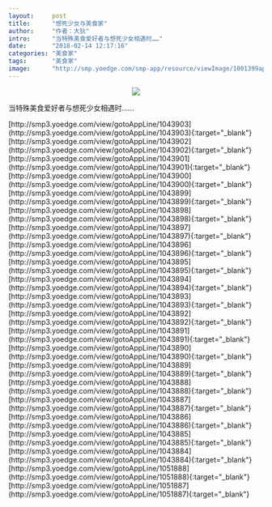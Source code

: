 ```yaml
---
layout:     post
title:      "想死少女与美食家"
author:     "作者：大狄"
intro:      "当特殊美食爱好者与想死少女相遇时……"
date:       "2018-02-14 12:17:16"
categories: "美食家"
tags:       "美食家"
image:      "http://smp.yoedge.com/smp-app/resource/viewImage/1001399appline.png"
---
```

<div style="text-align: center">
<p><img src="http://smp.yoedge.com/smp-app/resource/viewImage/1001399appline.png"/></p>
</div>
<p class="post-meta">
<span>当特殊美食爱好者与想死少女相遇时……</span>
</p>
[http://smp3.yoedge.com/view/gotoAppLine/1043903](http://smp3.yoedge.com/view/gotoAppLine/1043903){:target="_blank"}
[http://smp3.yoedge.com/view/gotoAppLine/1043902](http://smp3.yoedge.com/view/gotoAppLine/1043902){:target="_blank"}
[http://smp3.yoedge.com/view/gotoAppLine/1043901](http://smp3.yoedge.com/view/gotoAppLine/1043901){:target="_blank"}
[http://smp3.yoedge.com/view/gotoAppLine/1043900](http://smp3.yoedge.com/view/gotoAppLine/1043900){:target="_blank"}
[http://smp3.yoedge.com/view/gotoAppLine/1043899](http://smp3.yoedge.com/view/gotoAppLine/1043899){:target="_blank"}
[http://smp3.yoedge.com/view/gotoAppLine/1043898](http://smp3.yoedge.com/view/gotoAppLine/1043898){:target="_blank"}
[http://smp3.yoedge.com/view/gotoAppLine/1043897](http://smp3.yoedge.com/view/gotoAppLine/1043897){:target="_blank"}
[http://smp3.yoedge.com/view/gotoAppLine/1043896](http://smp3.yoedge.com/view/gotoAppLine/1043896){:target="_blank"}
[http://smp3.yoedge.com/view/gotoAppLine/1043895](http://smp3.yoedge.com/view/gotoAppLine/1043895){:target="_blank"}
[http://smp3.yoedge.com/view/gotoAppLine/1043894](http://smp3.yoedge.com/view/gotoAppLine/1043894){:target="_blank"}
[http://smp3.yoedge.com/view/gotoAppLine/1043893](http://smp3.yoedge.com/view/gotoAppLine/1043893){:target="_blank"}
[http://smp3.yoedge.com/view/gotoAppLine/1043892](http://smp3.yoedge.com/view/gotoAppLine/1043892){:target="_blank"}
[http://smp3.yoedge.com/view/gotoAppLine/1043891](http://smp3.yoedge.com/view/gotoAppLine/1043891){:target="_blank"}
[http://smp3.yoedge.com/view/gotoAppLine/1043890](http://smp3.yoedge.com/view/gotoAppLine/1043890){:target="_blank"}
[http://smp3.yoedge.com/view/gotoAppLine/1043889](http://smp3.yoedge.com/view/gotoAppLine/1043889){:target="_blank"}
[http://smp3.yoedge.com/view/gotoAppLine/1043888](http://smp3.yoedge.com/view/gotoAppLine/1043888){:target="_blank"}
[http://smp3.yoedge.com/view/gotoAppLine/1043887](http://smp3.yoedge.com/view/gotoAppLine/1043887){:target="_blank"}
[http://smp3.yoedge.com/view/gotoAppLine/1043886](http://smp3.yoedge.com/view/gotoAppLine/1043886){:target="_blank"}
[http://smp3.yoedge.com/view/gotoAppLine/1043885](http://smp3.yoedge.com/view/gotoAppLine/1043885){:target="_blank"}
[http://smp3.yoedge.com/view/gotoAppLine/1043884](http://smp3.yoedge.com/view/gotoAppLine/1043884){:target="_blank"}
[http://smp3.yoedge.com/view/gotoAppLine/1051888](http://smp3.yoedge.com/view/gotoAppLine/1051888){:target="_blank"}
[http://smp3.yoedge.com/view/gotoAppLine/1051887](http://smp3.yoedge.com/view/gotoAppLine/1051887){:target="_blank"}


